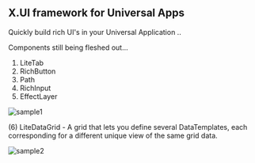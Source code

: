 ## X.UI framework for Universal Apps

Quickly build rich UI's in your Universal Application .. 




Components still being fleshed out...

1. LiteTab
2. RichButton
3. Path
4. RichInput
5. EffectLayer

![sample1]


(6) LiteDataGrid - A grid that lets you define several DataTemplates, each corresponding for a different unique view of the same grid data.

![sample2]



[sample1]: http://officediscoverybeta.azurewebsites.net/wp-content/uploads/2016/02/1.png "Sample Components"
[sample2]: http://officediscoverybeta.azurewebsites.net/wp-content/uploads/2016/02/2.png "Sample LiteDataGrid"
